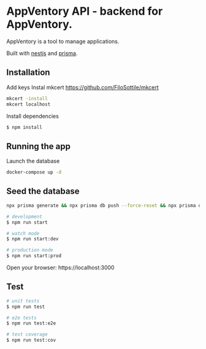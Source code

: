 # AppVentory API - backend for AppVentory.

AppVentory is a tool to manage applications.

Built with [nestjs](https://nestjs.com/) and [prisma](https://prisma.io).

## Installation

Add keys
Instal mkcert https://github.com/FiloSottile/mkcert

```bash
mkcert -install
mkcert localhost
```

Install dependencies
```bash
$ npm install
```

## Running the app

Launch the database

```bash
docker-compose up -d
```

## Seed the database
```bash
npx prisma generate && npx prisma db push --force-reset && npx prisma db seed
```

```bash
# development
$ npm run start

# watch mode
$ npm run start:dev

# production mode
$ npm run start:prod
```

Open your browser: https://localhost:3000

## Test

```bash
# unit tests
$ npm run test

# e2e tests
$ npm run test:e2e

# test coverage
$ npm run test:cov
```
